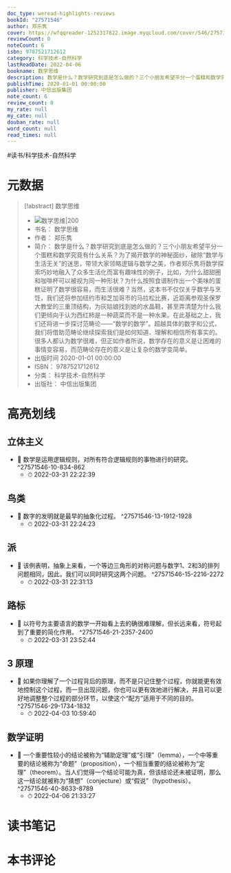 ```yaml
---
doc_type: weread-highlights-reviews
bookId: "27571546"
author: 郑乐隽
cover: https://wfqqreader-1252317822.image.myqcloud.com/cover/546/27571546/t7_27571546.jpg
reviewCount: 0
noteCount: 6
isbn: 9787521712612
category: 科学技术-自然科学
lastReadDate: 2022-04-06
bookname: 数学思维
description: 数学是什么？数学研究到底是怎么做的？三个小朋友希望平分一个蛋糕和数学究竟有什么关系？为了揭开数学的神秘面纱，破除“数学与生活无关”的迷思，带领大家领略逻辑与数学之美，作者郑乐隽将数学探索巧妙地融入了众多生活化而富有趣味性的例子，比如，为什么甜甜圈和咖啡杯可以被视为同一种形状？为什么按照食谱制作出一个美味的蛋糕证明了数学很容易，而生活很难？当然，这本书不仅仅关乎数学与烹饪，我们还将参加纽约市和芝加哥市的马拉松比赛，近距离参观圣保罗大教堂的三重顶结构，为灰姑娘找到她的水晶鞋，甚至弄清楚为什么我们更倾向于认为西红柿是一种蔬菜而不是一种水果。在此基础之上，我们还将进一步探讨范畴论——“数学的数学”。超越具体的数字和公式，我们将借助范畴论继续探索我们是如何知道、理解和相信所有事实的。很多人都认为数学很难，但正如作者所说，数学存在的意义是让困难的事情变容易，而范畴论存在的意义是让复杂的数学变简单。
publishTime: 2020-01-01 00:00:00
publisher: 中信出版集团
note_count: 6
review_count: 0
my_rate: null
my_cate: null
douban_rate: null
word_count: null
read_times: null
---
```


#读书/科学技术-自然科学

# 元数据
> [!abstract] 数学思维
> - ![ 数学思维|200](https://wfqqreader-1252317822.image.myqcloud.com/cover/546/27571546/t7_27571546.jpg)
> - 书名： 数学思维
> - 作者： 郑乐隽
> - 简介： 数学是什么？数学研究到底是怎么做的？三个小朋友希望平分一个蛋糕和数学究竟有什么关系？为了揭开数学的神秘面纱，破除“数学与生活无关”的迷思，带领大家领略逻辑与数学之美，作者郑乐隽将数学探索巧妙地融入了众多生活化而富有趣味性的例子，比如，为什么甜甜圈和咖啡杯可以被视为同一种形状？为什么按照食谱制作出一个美味的蛋糕证明了数学很容易，而生活很难？当然，这本书不仅仅关乎数学与烹饪，我们还将参加纽约市和芝加哥市的马拉松比赛，近距离参观圣保罗大教堂的三重顶结构，为灰姑娘找到她的水晶鞋，甚至弄清楚为什么我们更倾向于认为西红柿是一种蔬菜而不是一种水果。在此基础之上，我们还将进一步探讨范畴论——“数学的数学”。超越具体的数字和公式，我们将借助范畴论继续探索我们是如何知道、理解和相信所有事实的。很多人都认为数学很难，但正如作者所说，数学存在的意义是让困难的事情变容易，而范畴论存在的意义是让复杂的数学变简单。
> - 出版时间 2020-01-01 00:00:00
> - ISBN： 9787521712612
> - 分类： 科学技术-自然科学
> - 出版社： 中信出版集团

# 高亮划线

## 立体主义


- 📌 数学是运用逻辑规则，对所有符合逻辑规则的事物进行的研究。 ^27571546-10-834-862
    - ⏱ 2022-03-31 22:22:39 
## 鸟类


- 📌 数字的发明就是最早的抽象化过程。 ^27571546-13-1912-1928
    - ⏱ 2022-03-31 22:24:23 
## 派


- 📌 该例表明，抽象上来看，一个等边三角形的对称问题与数字1、2和3的排列问题相同，因此，我们可以同时研究这两个问题。 ^27571546-15-2216-2272
    - ⏱ 2022-03-31 22:31:13 
## 路标


- 📌 以符号为主要语言的数学一开始看上去的确很难理解，但长远来看，符号起到了重要的简化作用。 ^27571546-21-2357-2400
    - ⏱ 2022-03-31 23:52:44 
## 3 原理


- 📌 如果你理解了一个过程背后的原理，而不是只记住整个过程，你就能更有效地控制这个过程，而一旦出现问题，你也可以更有效地进行解决，并且可以更好地调整整个过程的部分环节，以使这个“配方”适用于不同的目的。 ^27571546-29-1734-1832
    - ⏱ 2022-04-03 10:59:40 
## 数学证明


- 📌 一个重要性较小的结论被称为“辅助定理”或“引理”（lemma），一个中等重要的结论被称为“命题”（proposition），一个相当重要的结论被称为“定理”（theorem）。当人们觉得一个结论可能为真，但该结论还未被证明，那么这一结论就被称为“猜想”（conjecture）或“假说”（hypothesis）。 ^27571546-40-8633-8789
    - ⏱ 2022-04-06 21:33:27 
# 读书笔记

# 本书评论
